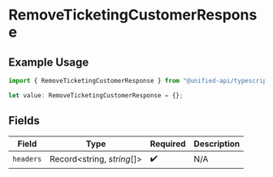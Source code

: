# RemoveTicketingCustomerResponse

## Example Usage

```typescript
import { RemoveTicketingCustomerResponse } from "@unified-api/typescript-sdk/sdk/models/operations";

let value: RemoveTicketingCustomerResponse = {};
```

## Fields

| Field                      | Type                       | Required                   | Description                |
| -------------------------- | -------------------------- | -------------------------- | -------------------------- |
| `headers`                  | Record<string, *string*[]> | :heavy_check_mark:         | N/A                        |
